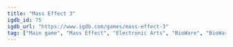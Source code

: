 ```yaml
---
title: "Mass Effect 3"
igdb_id: 75
igdb_url: "https://www.igdb.com/games/mass-effect-3"
tag: ["Main game", "Mass Effect", "Electronic Arts", "BioWare", "BioWare Edmonton", "Shooter", "Role-playing (RPG)", "Adventure", "Single player", "Multiplayer", "Third person", "Action", "Science fiction"]
---
```

